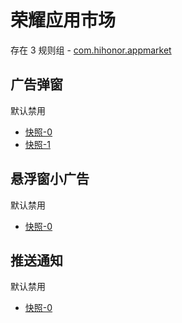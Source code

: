 # 荣耀应用市场

存在 3 规则组 - [com.hihonor.appmarket](/src/apps/com.hihonor.appmarket.ts)

## 广告弹窗

默认禁用

- [快照-0](https://i.gkd.li/i/13063815)
- [快照-1](https://i.gkd.li/i/13168440)

## 悬浮窗小广告

默认禁用

- [快照-0](https://i.gkd.li/i/13063928)

## 推送通知

默认禁用

- [快照-0](https://i.gkd.li/i/13073319)
